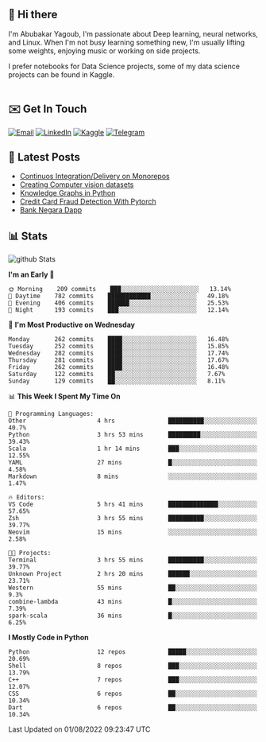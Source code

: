 ## 👋 Hi there

I'm Abubakar Yagoub, I'm passionate about Deep learning, neural networks, and
Linux. When I'm not busy learning something new, I'm usually lifting some
weights, enjoying music or working on side projects.

I prefer notebooks for Data Science projects, some of my data science projects
can be found in Kaggle. <br> <br>

## ✉️ Get In Touch

[![Email](https://img.shields.io/badge/Email-f1f1f1?style=for-the-badge&logo=gmail&logoColor=0f111a)](mailto:hi@blacksuan19.dev)
[![LinkedIn](https://img.shields.io/badge/LinkedIn-0077B5?style=for-the-badge&logo=linkedin&logoColor=white)](https://www.linkedin.com/in/blacksuan19/)
[![Kaggle](https://img.shields.io/badge/Kaggle-5acfff?style=for-the-badge&logo=kaggle&logoColor=white)](http://kaggle.com/abubakaryagob/)
[![Telegram](https://img.shields.io/badge/Telegram-2CA5E0?style=for-the-badge&logo=telegram&logoColor=white)](https://t.me/blacksuan19)

## 📩 Latest Posts

<!-- BLOG-POST-LIST:START -->
- [Continuos Integration/Delivery on Monorepos](http://blacksuan19.dev/blog/github-actions-monorepos/)
- [Creating Computer vision datasets](http://blacksuan19.dev/blog/creating-datasets/)
- [Knowledge Graphs in Python](http://blacksuan19.dev/projects/Knowledge_Graphs/)
- [Credit Card Fraud Detection With Pytorch](http://blacksuan19.dev/projects/credit-card-fraud-detection-with-pytorch/)
- [Bank Negara Dapp](http://blacksuan19.dev/projects/bank-negara/)
<!-- BLOG-POST-LIST:END -->

## 📊 Stats

![github Stats](https://github-readme-stats.vercel.app/api?username=blacksuan19&theme=github_dark&show_icons=true&count_private=true&custom_title=Github%20Stats&hide_border=true)

<!--START_SECTION:waka-->
**I'm an Early 🐤** 

```text
🌞 Morning    209 commits    ███░░░░░░░░░░░░░░░░░░░░░░   13.14% 
🌆 Daytime    782 commits    ████████████░░░░░░░░░░░░░   49.18% 
🌃 Evening    406 commits    ██████░░░░░░░░░░░░░░░░░░░   25.53% 
🌙 Night      193 commits    ███░░░░░░░░░░░░░░░░░░░░░░   12.14%

```
📅 **I'm Most Productive on Wednesday** 

```text
Monday       262 commits    ████░░░░░░░░░░░░░░░░░░░░░   16.48% 
Tuesday      252 commits    ████░░░░░░░░░░░░░░░░░░░░░   15.85% 
Wednesday    282 commits    ████░░░░░░░░░░░░░░░░░░░░░   17.74% 
Thursday     281 commits    ████░░░░░░░░░░░░░░░░░░░░░   17.67% 
Friday       262 commits    ████░░░░░░░░░░░░░░░░░░░░░   16.48% 
Saturday     122 commits    ██░░░░░░░░░░░░░░░░░░░░░░░   7.67% 
Sunday       129 commits    ██░░░░░░░░░░░░░░░░░░░░░░░   8.11%

```


📊 **This Week I Spent My Time On** 

```text
💬 Programming Languages: 
Other                    4 hrs               ██████████░░░░░░░░░░░░░░░   40.7% 
Python                   3 hrs 53 mins       █████████░░░░░░░░░░░░░░░░   39.43% 
Scala                    1 hr 14 mins        ███░░░░░░░░░░░░░░░░░░░░░░   12.55% 
YAML                     27 mins             █░░░░░░░░░░░░░░░░░░░░░░░░   4.58% 
Markdown                 8 mins              ░░░░░░░░░░░░░░░░░░░░░░░░░   1.47%

🔥 Editors: 
VS Code                  5 hrs 41 mins       ██████████████░░░░░░░░░░░   57.65% 
Zsh                      3 hrs 55 mins       ██████████░░░░░░░░░░░░░░░   39.77% 
Neovim                   15 mins             ░░░░░░░░░░░░░░░░░░░░░░░░░   2.58%

🐱‍💻 Projects: 
Terminal                 3 hrs 55 mins       ██████████░░░░░░░░░░░░░░░   39.77% 
Unknown Project          2 hrs 20 mins       ██████░░░░░░░░░░░░░░░░░░░   23.71% 
Western                  55 mins             ██░░░░░░░░░░░░░░░░░░░░░░░   9.3% 
combine-lambda           43 mins             █░░░░░░░░░░░░░░░░░░░░░░░░   7.39% 
spark-scala              36 mins             █░░░░░░░░░░░░░░░░░░░░░░░░   6.25%

```

**I Mostly Code in Python** 

```text
Python                   12 repos            █████░░░░░░░░░░░░░░░░░░░░   20.69% 
Shell                    8 repos             ███░░░░░░░░░░░░░░░░░░░░░░   13.79% 
C++                      7 repos             ███░░░░░░░░░░░░░░░░░░░░░░   12.07% 
CSS                      6 repos             ██░░░░░░░░░░░░░░░░░░░░░░░   10.34% 
Dart                     6 repos             ██░░░░░░░░░░░░░░░░░░░░░░░   10.34%

```



 Last Updated on 01/08/2022 09:23:47 UTC
<!--END_SECTION:waka-->
